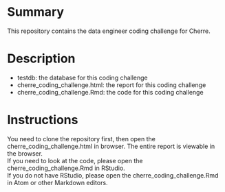 # Summary
This repository contains the data engineer coding challenge for Cherre.

# Description

+ testdb: the database for this coding challenge
+ cherre_coding_challenge.html: the report for this coding challenge
+ cherre_coding_challenge.Rmd: the code for this coding challenge

# Instructions
You need to clone the repository first, then open the cherre_coding_challenge.html in browser. The entire report is viewable in the browser.
<br/>
If you need to look at the code, please open the cherre_coding_challenge.Rmd in RStudio. 
<br/>
If you do not have RStudio, please open the cherre_coding_challenge.Rmd in Atom or other Markdown editors.
